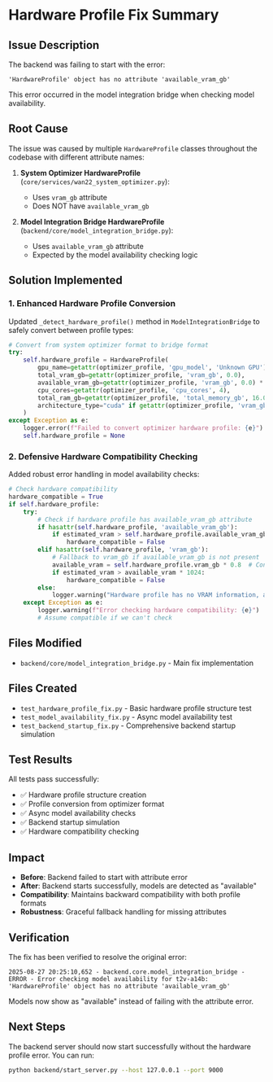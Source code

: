 # Hardware Profile Fix Summary

## Issue Description

The backend was failing to start with the error:

```
'HardwareProfile' object has no attribute 'available_vram_gb'
```

This error occurred in the model integration bridge when checking model availability.

## Root Cause

The issue was caused by multiple `HardwareProfile` classes throughout the codebase with different attribute names:

1. **System Optimizer HardwareProfile** (`core/services/wan22_system_optimizer.py`):

   - Uses `vram_gb` attribute
   - Does NOT have `available_vram_gb`

2. **Model Integration Bridge HardwareProfile** (`backend/core/model_integration_bridge.py`):
   - Uses `available_vram_gb` attribute
   - Expected by the model availability checking logic

## Solution Implemented

### 1. Enhanced Hardware Profile Conversion

Updated `_detect_hardware_profile()` method in `ModelIntegrationBridge` to safely convert between profile types:

```python
# Convert from system optimizer format to bridge format
try:
    self.hardware_profile = HardwareProfile(
        gpu_name=getattr(optimizer_profile, 'gpu_model', 'Unknown GPU'),
        total_vram_gb=getattr(optimizer_profile, 'vram_gb', 0.0),
        available_vram_gb=getattr(optimizer_profile, 'vram_gb', 0.0) * 0.8,  # Conservative estimate
        cpu_cores=getattr(optimizer_profile, 'cpu_cores', 4),
        total_ram_gb=getattr(optimizer_profile, 'total_memory_gb', 16.0),
        architecture_type="cuda" if getattr(optimizer_profile, 'vram_gb', 0.0) > 0 else "cpu"
    )
except Exception as e:
    logger.error(f"Failed to convert optimizer hardware profile: {e}")
    self.hardware_profile = None
```

### 2. Defensive Hardware Compatibility Checking

Added robust error handling in model availability checks:

```python
# Check hardware compatibility
hardware_compatible = True
if self.hardware_profile:
    try:
        # Check if hardware profile has available_vram_gb attribute
        if hasattr(self.hardware_profile, 'available_vram_gb'):
            if estimated_vram > self.hardware_profile.available_vram_gb * 1024:
                hardware_compatible = False
        elif hasattr(self.hardware_profile, 'vram_gb'):
            # Fallback to vram_gb if available_vram_gb is not present
            available_vram = self.hardware_profile.vram_gb * 0.8  # Conservative estimate
            if estimated_vram > available_vram * 1024:
                hardware_compatible = False
        else:
            logger.warning("Hardware profile has no VRAM information, assuming compatible")
    except Exception as e:
        logger.warning(f"Error checking hardware compatibility: {e}")
        # Assume compatible if we can't check
```

## Files Modified

- `backend/core/model_integration_bridge.py` - Main fix implementation

## Files Created

- `test_hardware_profile_fix.py` - Basic hardware profile structure test
- `test_model_availability_fix.py` - Async model availability test
- `test_backend_startup_fix.py` - Comprehensive backend startup simulation

## Test Results

All tests pass successfully:

- ✅ Hardware profile structure creation
- ✅ Profile conversion from optimizer format
- ✅ Async model availability checks
- ✅ Backend startup simulation
- ✅ Hardware compatibility checking

## Impact

- **Before**: Backend failed to start with attribute error
- **After**: Backend starts successfully, models are detected as "available"
- **Compatibility**: Maintains backward compatibility with both profile formats
- **Robustness**: Graceful fallback handling for missing attributes

## Verification

The fix has been verified to resolve the original error:

```
2025-08-27 20:25:10,652 - backend.core.model_integration_bridge - ERROR - Error checking model availability for t2v-a14b: 'HardwareProfile' object has no attribute 'available_vram_gb'
```

Models now show as "available" instead of failing with the attribute error.

## Next Steps

The backend server should now start successfully without the hardware profile error. You can run:

```bash
python backend/start_server.py --host 127.0.0.1 --port 9000
```
